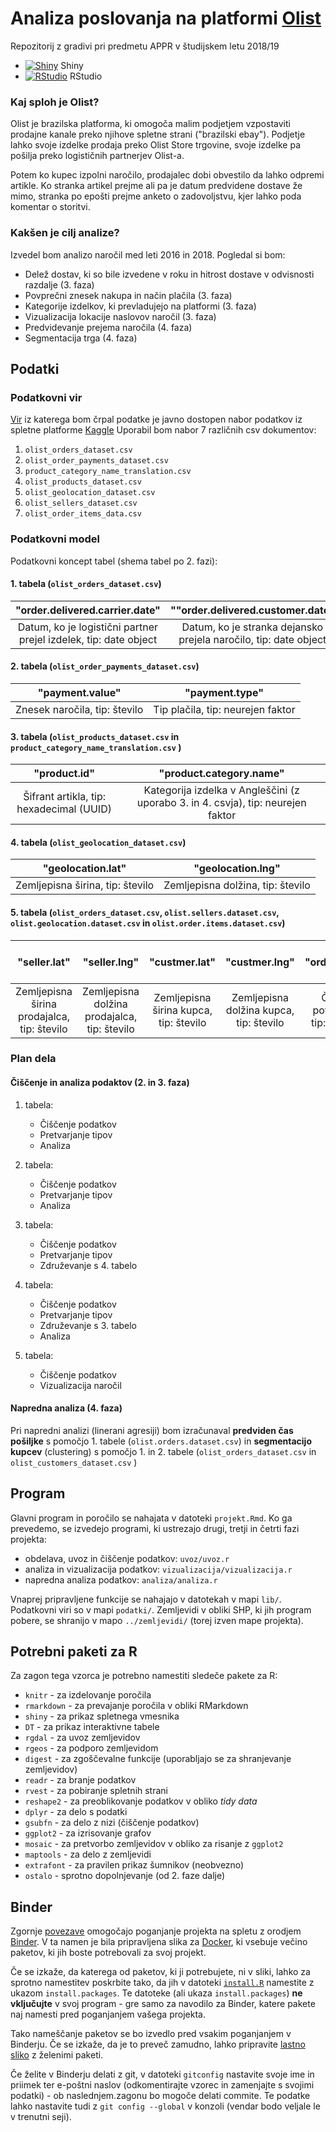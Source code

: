 # Analiza poslovanja na platformi [Olist](https://olist.com/)

Repozitorij z gradivi pri predmetu APPR v študijskem letu 2018/19

* [![Shiny](http://mybinder.org/badge.svg)](http://beta.mybinder.org/v2/gh/DiogenesB/APPR-2018-19/master?urlpath=shiny/APPR-2019-20/projekt.Rmd) Shiny
* [![RStudio](http://mybinder.org/badge.svg)](http://beta.mybinder.org/v2/gh/DiogenesB/APPR-2019-20/master?urlpath=rstudio) RStudio


### Kaj sploh je Olist?
Olist je brazilska platforma, ki omogoča malim podjetjem vzpostaviti prodajne kanale preko njihove spletne strani ("brazilski ebay"). Podjetje lahko svoje izdelke prodaja preko Olist Store trgovine, svoje izdelke pa pošilja preko logističnih partnerjev Olist-a.

Potem ko kupec izpolni naročilo, prodajalec dobi obvestilo da lahko odpremi artikle. Ko stranka artikel prejme ali pa je datum predvidene dostave že mimo, stranka po epošti prejme anketo o zadovoljstvu, kjer lahko poda komentar o storitvi.

### Kakšen je cilj analize?
Izvedel bom analizo naročil med leti 2016 in 2018. 
Pogledal si bom:
- Delež dostav, ki so bile izvedene v roku in hitrost dostave v odvisnosti razdalje (3. faza)
- Povprečni znesek nakupa in način plačila (3. faza)
- Kategorije izdelkov, ki prevladujejo na platformi (3. faza)
- Vizualizacija lokacije naslovov naročil (3. faza)
- Predvidevanje prejema naročila (4. faza)
- Segmentacija trga (4. faza)

## Podatki

### Podatkovni vir
[Vir](https://www.kaggle.com/olistbr/brazilian-ecommerce/home) iz katerega bom črpal podatke je javno dostopen nabor podatkov iz spletne platforme [Kaggle](https://www.kaggle.com/)
Uporabil bom nabor 7 različnih csv dokumentov:
1. `olist_orders_dataset.csv`
2. `olist_order_payments_dataset.csv`
3. `product_category_name_translation.csv`
4. `olist_products_dataset.csv`
5. `olist_geolocation_dataset.csv`
6. `olist_sellers_dataset.csv`
7. `olist_order_items_data.csv`


### Podatkovni model

Podatkovni koncept tabel (shema tabel po 2. fazi):

#### 1. tabela (`olist_orders_dataset.csv`)

| "order.delivered.carrier.date" | ""order.delivered.customer.date" | "order.estimated.delivery.date" |
| :---: | :---: | :---: |
| Datum, ko je logistični partner prejel izdelek, tip: date object | Datum, ko je stranka dejansko prejela naročilo, tip: date object | Datum, ki je bil predviden za prejem naročila, tip: date object |


#### 2. tabela (`olist_order_payments_dataset.csv`)

| "payment.value" | "payment.type" |
| :---: | :---: |
| Znesek naročila, tip: število | Tip plačila, tip: neurejen faktor |


#### 3. tabela (`olist_products_dataset.csv` in `product_category_name_translation.csv` )

| "product.id" | "product.category.name" |
| :---: | :---: |
| Šifrant artikla, tip: hexadecimal (UUID) | Kategorija izdelka v Angleščini (z uporabo 3. in 4. csvja), tip: neurejen faktor |


#### 4. tabela (`olist_geolocation_dataset.csv`)

| "geolocation.lat" | "geolocation.lng" |
| :---: | :---: |
| Zemljepisna širina, tip: število | Zemljepisna dolžina, tip: število |

#### 5. tabela (`olist_orders_dataset.csv`, `olist.sellers.dataset.csv`, `olist.geolocation.dataset.csv` in `olist.order.items.dataset.csv`)

| "seller.lat" | "seller.lng" | "custmer.lat" | "custmer.lng" | "order.approved.at" | "order.delivered.custmer.date" (to spremenljivko napovedujemo) |
| :---: | :---: | :---: | :---: | :---: | :---: |
| Zemljepisna širina prodajalca, tip: število | Zemljepisna dolžina prodajalca, tip: število | Zemljepisna širina kupca, tip: število | Zemljepisna dolžina kupca, tip: število | Čas, ko je bilo potrjeno naročilo, tip: date object (?)| Čas, ko so bili naročilo dostavljeno, tip: datetime   

### Plan dela

#### Čiščenje in analiza podaktov (2. in 3. faza)

1. tabela:
    - Čiščenje podatkov
    - Pretvarjanje tipov 
    - Analiza

2. tabela:
    - Čiščenje podatkov
    - Pretvarjanje tipov
    - Analiza

3. tabela:
    - Čiščenje podatkov
    - Pretvarjanje tipov
    - Združevanje s 4. tabelo

4. tabela:
    - Čiščenje podatkov
    - Pretvarjanje tipov
    - Združevanje s 3. tabelo
    - Analiza 

5. tabela:
    - Čiščenje podatkov
    - Vizualizacija naročil

#### Napredna analiza (4. faza)

Pri napredni analizi (linerani agresiji) bom izračunaval **predviden čas pošiljke** s pomočjo 1. tabele (`olist.orders.dataset.csv`) in **segmentacijo kupcev** (clustering) s pomočjo 1. in 2. tabele (`olist_orders_dataset.csv` in `olist_customers_dataset.csv` )

## Program

Glavni program in poročilo se nahajata v datoteki `projekt.Rmd`.
Ko ga prevedemo, se izvedejo programi, ki ustrezajo drugi, tretji in četrti fazi projekta:

* obdelava, uvoz in čiščenje podatkov: `uvoz/uvoz.r`
* analiza in vizualizacija podatkov: `vizualizacija/vizualizacija.r`
* napredna analiza podatkov: `analiza/analiza.r`

Vnaprej pripravljene funkcije se nahajajo v datotekah v mapi `lib/`.
Podatkovni viri so v mapi `podatki/`.
Zemljevidi v obliki SHP, ki jih program pobere,
se shranijo v mapo `../zemljevidi/` (torej izven mape projekta).

## Potrebni paketi za R

Za zagon tega vzorca je potrebno namestiti sledeče pakete za R:

* `knitr` - za izdelovanje poročila
* `rmarkdown` - za prevajanje poročila v obliki RMarkdown
* `shiny` - za prikaz spletnega vmesnika
* `DT` - za prikaz interaktivne tabele
* `rgdal` - za uvoz zemljevidov
* `rgeos` - za podporo zemljevidom
* `digest` - za zgoščevalne funkcije (uporabljajo se za shranjevanje zemljevidov)
* `readr` - za branje podatkov
* `rvest` - za pobiranje spletnih strani
* `reshape2` - za preoblikovanje podatkov v obliko *tidy data*
* `dplyr` - za delo s podatki
* `gsubfn` - za delo z nizi (čiščenje podatkov)
* `ggplot2` - za izrisovanje grafov
* `mosaic` - za pretvorbo zemljevidov v obliko za risanje z `ggplot2`
* `maptools` - za delo z zemljevidi
* `extrafont` - za pravilen prikaz šumnikov (neobvezno)
* `ostalo` - sprotno dopolnjevanje (od 2. faze dalje)

## Binder

Zgornje [povezave](#analiza-podatkov-s-programom-r-201819)
omogočajo poganjanje projekta na spletu z orodjem [Binder](https://mybinder.org/).
V ta namen je bila pripravljena slika za [Docker](https://www.docker.com/),
ki vsebuje večino paketov, ki jih boste potrebovali za svoj projekt.

Če se izkaže, da katerega od paketov, ki ji potrebujete, ni v sliki,
lahko za sprotno namestitev poskrbite tako,
da jih v datoteki [`install.R`](install.R) namestite z ukazom `install.packages`.
Te datoteke (ali ukaza `install.packages`) **ne vključujte** v svoj program -
gre samo za navodilo za Binder, katere pakete naj namesti pred poganjanjem vašega projekta.

Tako nameščanje paketov se bo izvedlo pred vsakim poganjanjem v Binderju.
Če se izkaže, da je to preveč zamudno,
lahko pripravite [lastno sliko](https://github.com/jaanos/APPR-docker) z želenimi paketi.

Če želite v Binderju delati z git,
v datoteki `gitconfig` nastavite svoje ime in priimek ter e-poštni naslov
(odkomentirajte vzorec in zamenjajte s svojimi podatki) -
ob naslednjem.zagonu bo mogoče delati commite.
Te podatke lahko nastavite tudi z `git config --global` v konzoli
(vendar bodo veljale le v trenutni seji).
